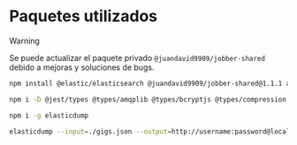 # Paquetes utilizados

> [!WARNING]
> Se puede actualizar el paquete privado `@juandavid9909/jobber-shared` debido a mejoras y soluciones de bugs.

```bash
npm install @elastic/elasticsearch @juandavid9909/jobber-shared@1.1.1 amqplib bcryptjs compression cors dotenv express express-async-errors helmet hpp http-status-codes joi jsonwebtoken typescript typescript-transform-paths winston pino-pretty sequelize mysql2 uuid cloudinary

npm i -D @jest/types @types/amqplib @types/bcryptjs @types/compression @types/cors @types/express @types/hpp @types/jest @types/jsonwebtoken @types/lodash @typescript-eslint/eslint-plugin @typescript-eslint/parser eslint eslint-config-prettier eslint-plugin-import jest prettier ts-jest ts-node ts-alias tsconfig-paths @types/uuid

npm i -g elasticdump

elasticdump --input=./gigs.json --output=http://username:password@localhost:9200/gigs --type=data
```
